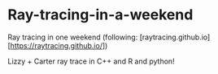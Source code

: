 # Ray-tracing-in-a-weekend

Ray tracing in one weekend (following: [raytracing.github.io][https://raytracing.github.io/])

Lizzy + Carter ray trace in C++ and R and python!
